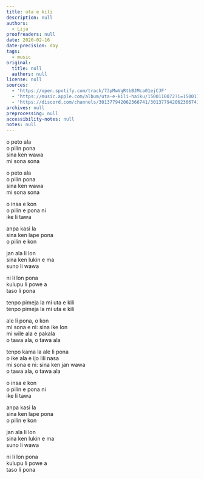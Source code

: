 ```yaml
---
title: uta e kili
description: null
authors:
  - Lija
proofreaders: null
date: 2020-02-16
date-precision: day
tags:
  - music
original:
  title: null
  authors: null
license: null
sources:
  - 'https://open.spotify.com/track/73pMwVgRtbBJMca01ejCJF'
  - 'https://music.apple.com/album/uta-e-kili-haiku/1500110072?i=1500110074'
  - 'https://discord.com/channels/301377942062366741/301377942062366741/1225943214243057666'
archives: null
preprocessing: null
accessibility-notes: null
notes: null
---
```

o peto ala  
o pilin pona  
sina ken wawa  
mi sona sona

o peto ala  
o pilin pona  
sina ken wawa  
mi sona sona

o insa e kon  
o pilin e pona ni  
ike li tawa

anpa kasi la  
sina ken lape pona  
o pilin e kon

jan ala li lon  
sina ken lukin e ma  
suno li wawa

ni li lon pona  
kulupu li powe a  
taso li pona

tenpo pimeja la mi uta e kili  
tenpo pimeja la mi uta e kili

ale li pona, o kon  
mi sona e ni: sina ike lon  
mi wile ala e pakala  
o tawa ala, o tawa ala

tenpo kama la ale li pona  
o ike ala e ijo lili nasa  
mi sona e ni: sina ken jan wawa  
o tawa ala, o tawa ala

o insa e kon  
o pilin e pona ni  
ike li tawa

anpa kasi la  
sina ken lape pona  
o pilin e kon

jan ala li lon  
sina ken lukin e ma  
suno li wawa

ni li lon pona  
kulupu li powe a  
taso li pona
